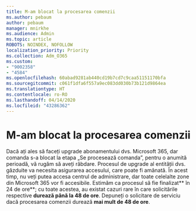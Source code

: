 ```yaml
---
title: M-am blocat la procesarea comenzii
ms.author: pebaum
author: pebaum
manager: mnirkhe
ms.audience: Admin
ms.topic: article
ROBOTS: NOINDEX, NOFOLLOW
localization_priority: Priority
ms.collection: Adm_O365
ms.custom:
- "9002358"
- "4584"
ms.openlocfilehash: 60abad9281ab440cd19b7cd7c9caa51151170bfa
ms.sourcegitcommit: c061f1dfa6f557a9ec083dd030b73b121d9864ea
ms.translationtype: HT
ms.contentlocale: ro-RO
ms.lasthandoff: 04/14/2020
ms.locfileid: "43286362"
---
```

# <a name="stuck-on-processing-order"></a>M-am blocat la procesarea comenzii

Dacă ați ales să faceți upgrade abonamentului dvs. Microsoft 365, dar comanda s-a blocat la etapa „Se procesează comanda”, pentru o anumită perioadă, vă rugăm să aveți răbdare. Procesul de upgrade al entității dvs. găzduite va necesita asigurarea accesului, care poate fi amânată. În acest timp, nu veți putea accesa centrul de administrare, dar toate celelalte zone din Microsoft 365 vor fi accesibile. Estimăm ca procesul să fie finalizat** în 24 de ore**; cu toate acestea, au existat cazuri rare în care solicitările respective **durează până la 48 de ore**. Depuneți o solicitare de serviciu dacă procesarea comenzii durează **mai mult de 48 de ore**.
